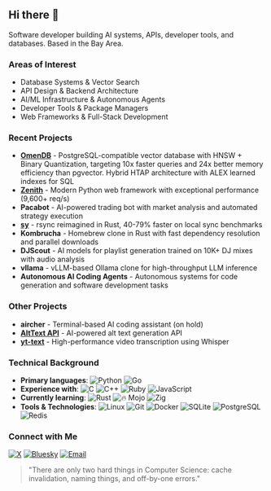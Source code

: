 ## Hi there 👋

Software developer building AI systems, APIs, developer tools, and databases. Based in the Bay Area.

### Areas of Interest

- Database Systems & Vector Search
- API Design & Backend Architecture
- AI/ML Infrastructure & Autonomous Agents
- Developer Tools & Package Managers
- Web Frameworks & Full-Stack Development

### Recent Projects

- **[OmenDB](https://github.com/omendb)** - PostgreSQL-compatible vector database with HNSW + Binary Quantization, targeting 10x faster queries and 24x better memory efficiency than pgvector. Hybrid HTAP architecture with ALEX learned indexes for SQL
- **[Zenith](https://github.com/nijaru/zenith)** - Modern Python web framework with exceptional performance (9,600+ req/s)
- **Pacabot** - AI-powered trading bot with market analysis and automated strategy execution
- **[sy](https://github.com/nijaru/sy)** - rsync reimagined in Rust, 40-79% faster on local sync benchmarks
- **Kombrucha** - Homebrew clone in Rust with fast dependency resolution and parallel downloads
- **DJScout** - AI models for playlist generation trained on 10K+ DJ mixes with audio analysis
- **vllama** - vLLM-based Ollama clone for high-throughput LLM inference
- **Autonomous AI Coding Agents** - Autonomous systems for code generation and software development tasks

### Other Projects

- **aircher** - Terminal-based AI coding assistant (on hold)
- **[AltText API](https://alttextapi.com)** - AI-powered alt text generation API
- **[yt-text](https://github.com/nijaru/yt-text)** - High-performance video transcription using Whisper

### Technical Background

- **Primary languages**:
  ![Python](https://img.shields.io/badge/-Python-3776AB?logo=python&logoColor=FFD43B&style=flat)
  ![Go](https://img.shields.io/badge/-Go-00ADD8?logo=go&logoColor=white)
- **Experience with**:
  ![C](https://img.shields.io/badge/-C-A8B9CC?logo=c&logoColor=white)
  ![C++](https://img.shields.io/badge/-C++-00599C?logo=c%2B%2B&logoColor=white)
  ![Ruby](https://img.shields.io/badge/-Ruby-CC342D?logo=ruby&logoColor=white)
  ![JavaScript](https://img.shields.io/badge/-JavaScript-F7DF1E?logo=javascript&logoColor=black)
- **Currently learning**:
  ![Rust](https://img.shields.io/badge/-Rust-000000?logo=rust&logoColor=ffffff)
  ![🔥 Mojo](https://img.shields.io/badge/-%F0%9F%94%A5%20Mojo-black?style=flat)
  ![Zig](https://img.shields.io/badge/-Zig-000000?logo=zig&logoColor=white)
- **Tools & Technologies**:
  ![Linux](https://img.shields.io/badge/-Linux-FCC624?logo=linux&logoColor=black)
  ![Git](https://img.shields.io/badge/-Git-F05032?logo=git&logoColor=white)
  ![Docker](https://img.shields.io/badge/-Docker-2496ED?logo=docker&logoColor=white)
  ![SQLite](https://img.shields.io/badge/-SQLite-003B57?logo=sqlite&logoColor=white)
  ![PostgreSQL](https://img.shields.io/badge/-PostgreSQL-336791?logo=postgresql&logoColor=white)
  ![Redis](https://img.shields.io/badge/-Redis-DC382D?logo=redis&logoColor=white)

### Connect with Me

[![X](https://img.shields.io/badge/X-@nijaru0x-blue?logo=x)](https://x.com/nijaru0x)
[![Bluesky](https://img.shields.io/badge/Bluesky-nickjr.bsky.social-blue?logo=bluesky)](https://bsky.app/profile/nickjr.bsky.social)
[![Email](https://img.shields.io/badge/Email-Contact%20Me-c14438?logo=gmail&logoColor=white)](mailto:nijaru7@gmail.com)

> "There are only two hard things in Computer Science: cache invalidation, naming things, and off-by-one errors."
